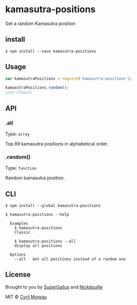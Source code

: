 # kamasutra-positions
Get a random Kamasutra position

## install
```
$ npm install --save kamasutra-positions
```
## Usage

```js
var kamasutraPositions = require('kamasutra-positions');

kamasutraPositions.random();
//=> Classic
```

## API

### .all

Type: `array`

Top 89 kamasutra positions in alphabetical order.

### .random()

Type: `function`

Random kamasutra position.

## CLI

```
$ npm install --global kamasutra-positions
```

```
$ kamasutra-positions --help

  Examples
    $ kamasutra-positions
    Classic

    $ kamasutra-positions --all
    display all positions

  Options
    --all   Get all positions instead of a random one
```

## License
Brought to you by [SuperGallus](https://github.com/supergallus) and [Nickdouille](https://github.com/nickdouille)

MIT © [Cyril Moreau](http://sojavascript.com)